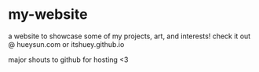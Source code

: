 # my-website
a website to showcase some of my projects, art, and interests!
check it out @ hueysun.com or itshuey.github.io

major shouts to github for hosting
<3
